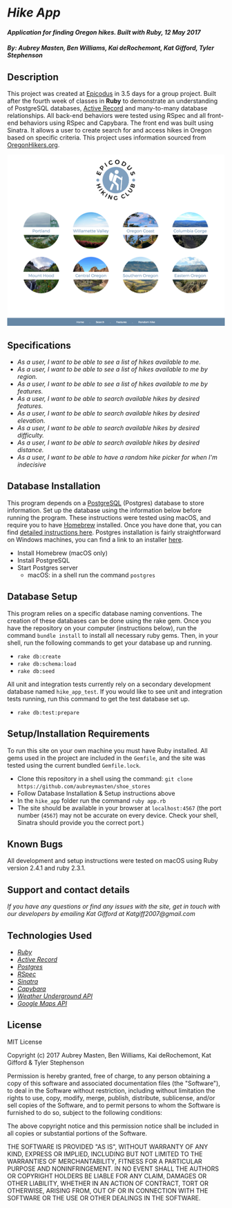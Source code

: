 # _Hike App_

#### _Application for finding Oregon hikes. Built with Ruby, 12 May 2017_

#### _By: **Aubrey Masten, Ben Williams, Kai deRochemont, Kat Gifford, Tyler Stephenson**_

## Description

This project was created at [Epicodus](https://www.epicodus.com/) in 3.5 days for a group project. Built after the fourth week of classes in **Ruby** to demonstrate an understanding of PostgreSQL databases, [Active Record](https://github.com/rails/rails/tree/master/activerecord) and many-to-many database relationships. All back-end behaviors were tested using RSpec and all front-end behaviors using RSpec and Capybara. The front end was built using Sinatra. It allows a user to create search for and access hikes in Oregon based on specific criteria. This project uses information sourced from [OregonHikers.org](http://www.oregonhikers.org/).

![](https://github.com/PiKatso/hike-app/blob/PiKatso-patch-1/public/img/Screen%20Shot%20.png)

## Specifications

* _As a user, I want to be able to see a list of hikes available to me._
* _As a user, I want to be able to see a list of hikes available to me by region._
* _As a user, I want to be able to see a list of hikes available to me by features._
* _As a user, I want to be able to search available hikes by desired features._
* _As a user, I want to be able to search available hikes by desired elevation._
* _As a user, I want to be able to search available hikes by desired difficulty._
* _As a user, I want to be able to search available hikes by desired distance._
* _As a user, I want to be able to have a random hike picker for when I'm indecisive_

## Database Installation

This program depends on a [PostgreSQL](https://www.postgresql.org/) (Postgres) database to store information. Set up the database using the information below before running the program. These instructions were tested using macOS, and require you to have [Homebrew](https://brew.sh/) installed. Once you have done that, you can find [detailed instructions here](https://www.learnhowtoprogram.com/ruby/ruby-database-basics/installing-postgres-7fb0cff7-a0f5-4b61-a0db-8a928b9f67ef). Postgres installation is fairly straightforward on Windows machines, you can find a link to an installer [here](https://www.enterprisedb.com/downloads/postgres-postgresql-downloads#windows).

* Install Homebrew (macOS only)
* Install PostgreSQL
* Start Postgres server
  * macOS: in a shell run the command `postgres`

## Database Setup

This program relies on a specific database naming conventions. The creation of these databases can be done using the rake gem. Once you have the repository on your computer (instructions below), run the command `bundle install` to install all necessary ruby gems. Then, in your shell, run the following commands to get your database up and running.

  * `rake db:create`
  * `rake db:schema:load`
  * `rake db:seed`

All unit and integration tests currently rely on a secondary development database named `hike_app_test`. If you would like to see unit and integration tests running, run this command to get the test database set up.

 * `rake db:test:prepare`

<!-- ## Database Schema

<img src="http://i.imgur.com/jOT8dxK.png" /> -->

## Setup/Installation Requirements

To run this site on your own machine you must have Ruby installed. All gems used in the project are included in the `Gemfile`, and the site was tested using the current bundled `Gemfile.lock`.

* Clone this repository in a shell using the command:
`git clone https://github.com/aubreymasten/shoe_stores`
* Follow Database Installation & Setup instructions above
* In the `hike_app` folder run the command `ruby app.rb`
* The site should be available in your browser at `localhost:4567` (the port number (`4567`) may not be accurate on every device. Check your shell, Sinatra should provide you the correct port.)

## Known Bugs

All development and setup instructions were tested on macOS using Ruby version 2.4.1 and ruby 2.3.1.

## Support and contact details

_If you have any questions or find any issues with the site, get in touch with our developers by emailing Kat Gifford at Katgiff2007@gmail.com_

## Technologies Used

* _[Ruby](https://www.ruby-lang.org/en/)_
* _[Active Record](https://github.com/rails/rails/tree/master/activerecord)_
* _[Postgres](https://www.postgresql.org/)_
* _[RSpec](http://rspec.info/)_
* _[Sinatra](http://www.sinatrarb.com/)_
* _[Capybara](https://teamcapybara.github.io/capybara/)_
* _[Weather Underground API](https://www.wunderground.com/)_
* _[Google Maps API](https://developers.google.com/maps/)_


## License

MIT License

Copyright (c) 2017 Aubrey Masten, Ben Williams, Kai deRochemont, Kat Gifford & Tyler Stephenson

Permission is hereby granted, free of charge, to any person obtaining a copy
of this software and associated documentation files (the "Software"), to deal
in the Software without restriction, including without limitation the rights
to use, copy, modify, merge, publish, distribute, sublicense, and/or sell
copies of the Software, and to permit persons to whom the Software is
furnished to do so, subject to the following conditions:

The above copyright notice and this permission notice shall be included in all
copies or substantial portions of the Software.

THE SOFTWARE IS PROVIDED "AS IS", WITHOUT WARRANTY OF ANY KIND, EXPRESS OR
IMPLIED, INCLUDING BUT NOT LIMITED TO THE WARRANTIES OF MERCHANTABILITY,
FITNESS FOR A PARTICULAR PURPOSE AND NONINFRINGEMENT. IN NO EVENT SHALL THE
AUTHORS OR COPYRIGHT HOLDERS BE LIABLE FOR ANY CLAIM, DAMAGES OR OTHER
LIABILITY, WHETHER IN AN ACTION OF CONTRACT, TORT OR OTHERWISE, ARISING FROM,
OUT OF OR IN CONNECTION WITH THE SOFTWARE OR THE USE OR OTHER DEALINGS IN THE
SOFTWARE.
